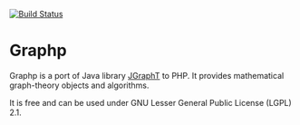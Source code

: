 [![Build Status](https://travis-ci.org/bingo-soft/graphp.png?branch=master)](https://travis-ci.org/bingo-soft/graphp)

# Graphp

Graphp is a port of Java library [JGraphT](https://github.com/jgrapht/jgrapht) to PHP. It provides mathematical graph-theory objects and algorithms. 

It is free and can be used under GNU Lesser General Public License (LGPL) 2.1.